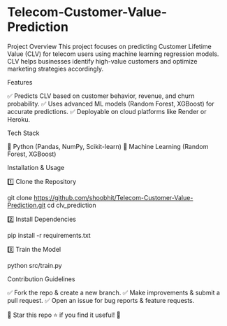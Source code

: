 # Telecom-Customer-Value-Prediction
Project Overview
This project focuses on predicting Customer Lifetime Value (CLV) for telecom users using machine learning regression models. CLV helps businesses identify high-value customers and optimize marketing strategies accordingly.


Features

✅ Predicts CLV based on customer behavior, revenue, and churn probability.
✅ Uses advanced ML models (Random Forest, XGBoost) for accurate predictions.
✅ Deployable on cloud platforms like Render or Heroku.

Tech Stack

🔹 Python (Pandas, NumPy, Scikit-learn)
🔹 Machine Learning (Random Forest, XGBoost)

Installation & Usage

1️⃣ Clone the Repository

git clone https://github.com/shoobhit/Telecom-Customer-Value-Prediction.git
cd clv_prediction

2️⃣ Install Dependencies

pip install -r requirements.txt

3️⃣ Train the Model

python src/train.py

 Contribution Guidelines

✅ Fork the repo & create a new branch.
✅ Make improvements & submit a pull request.
✅ Open an issue for bug reports & feature requests.

🚀 Star this repo ⭐ if you find it useful! 🚀
